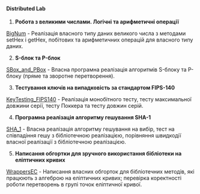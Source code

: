 #### Distributed Lab

1.  **Робота з великими числами. Логічні та арифметичні операції**

[BigNum](https://github.com/KostyaBay/CryptographyForDevelopers/tree/main/BigNum "BigNum") - Реалізація власного типу даних великого числа з методами setHex і getHex, побітових та арифметичних операцій для власного типу даних.

2. **S-блок та P-блок** 

[SBox_and_PBox](https://github.com/KostyaBay/CryptographyForDevelopers/tree/main/SBox_and_PBox "SBox_and_PBox") - Власна програмна реалізація алгоритмів S-блоку та P-блоку (пряме та зворотне перетворення).

3. **Тестування ключів на випадковість за стандартом FIPS-140** 

[KeyTesting_FIPS140](https://github.com/KostyaBay/CryptographyForDevelopers/tree/main/KeyTesting_FIPS140 "KeyTesting_FIPS140") - Реалізація монобітного тесту, тесту максимальної довжини серії, тесту Поккера та тесту довжин серій.

4. **Програмна реалізація алгоритму гешування SHA-1** 

[SHA_1](https://github.com/KostyaBay/CryptographyForDevelopers/tree/main/SHA_1 "SHA_1") - Власна реалізація алгоритму гешування на вибір, тест на співпадіння гешу з бібліотечною реалізацією, порівняння швидкодії власної реалізації з бібліотечною реалізацією.

5. **Написання обгортки для зручного використання бібліотеки на еліптичних кривих** 

[WrappersEC](https://github.com/KostyaBay/CryptographyForDevelopers/tree/main/WrappersEC "WrappersEC") - Написання власних обгорток для бібліотечних методів, які працюють з алгеброю на еліптичних кривих; перевірка коректності роботи перетворень в групі точок еліптичної кривої.